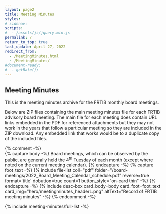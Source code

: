 ```yaml
---
layout: page2
title: Meeting Minutes
styles:
# sidenav:
scripts:
#  - /assets/js/jquery.min.js
permalink: /
return_to_top: true
last_update: April 27, 2022
redirect_from:
  - /MeetingMinutes.html
  - /MeetingMinutes/
#document-ready:
#  - getRate();
---
```


## Meeting Minutes

This is the meeting minutes archive for the FRTIB monthly board meetings.

Below are ZIP files containing the main meeting minutes file for each FRTIB advisory board meeting.  The main file for each meeting does contain URL links embedded in the PDF for referenced attachments but they may not work in the years that follow a particular meeting so they are included in the ZIP download.  Any embedded link that works would be to a duplicate copy of the included files.

{% comment -%}
<br>
{% capture body -%}
Board meetings, which can be observed by the public, are generally held the 4<sup>th</sup> Tuesday of each month (except where noted on the current meeting calendar).
{% endcapture -%}
{% capture foot_text -%}
{% include file-list coll="pdf" folder="/board-meetings/2022_Board_Meeting_Calendar_schedule.pdf" reverse=true format='title' dobutton=true count=1 button_style="on-card thin" -%}
{% endcapture -%}
{% include desc-box  card_body=body card_foot=foot_text
      card_img="hero/meetingminutes_headerL.png" altText="Record of FRTIB meeting minutes" -%}
{% endcomment -%}

{% include meeting-minutes/full-list  -%}

<!-- CONTENT END -->
